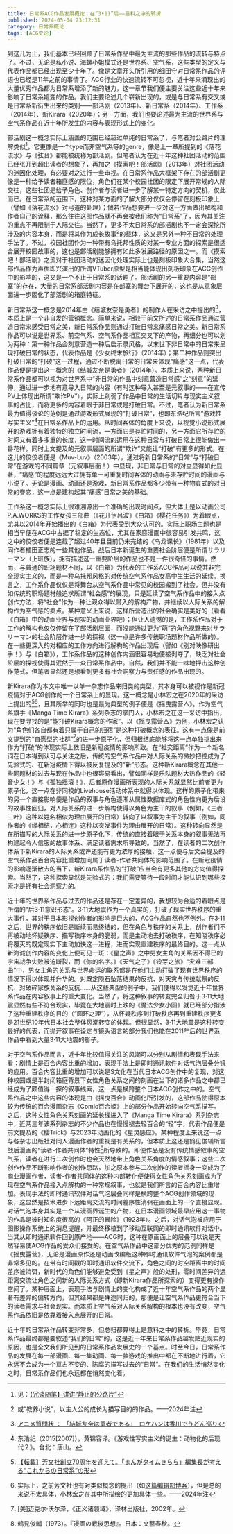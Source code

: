 ```yaml
---
title: 日常系ACG作品发展概论：在“3•11”后——意料之中的转折
published: 2024-05-04 23:12:31
category: 日常系概论
tags: [ACG史论]
---
```


到这儿为止，我们基本已经回顾了日常系作品中最为主流的那些作品的流转与特点了。不过，无论是私小说、海螺小姐模式还是世界系、空气系，这些类型的定义与代表作品都已经出现至少十年了。像是文章开头所引用的细田守对日常系作品的评语也已经是11年之前的事情了。ACG行业的快速流转不可忽视，近十年来涌现出的大量优秀作品都为日常系增添了新的魅力，这一章节我们便主要关注这些近十年来影响了日常系嬗变的作品。我们主要论述几个崭新出现的，或是与日常系有交叉或是日常系新衍生出来的类别——部活剧（2013年）、新日常系（2014年）、工作系（2014年）、新Kirara（2020年）；另一方面，我们也要论述最为主流的世界系与空气系作品在近十年所发生的内容与表现形式上的变化。

部活剧这一概念实际上涵盖的范围已经超过单纯的日常系了，与笔者对公路片的理解类似[^1]，它更像是一个type而非空气系等的genre，像是上一章所提到的《落花流水》与《弦音》都能被统称为部活剧。但笔者认为在近十年这种社团活动的范围已经张开到超出读者的想象了，再加之《摸索吧！部活剧》（2013年）对社团活动的迷因化处理，有必要对之进行一些审视。在日常系作品大框架下存在的部活剧更像是一种给予读者箱庭感的限位，角色们在某个校园社团的限定下展开常规的人际交往，这些社团是给予角色、创作者与读者进一步了解某一特定方向的契机，仅此而已。在日常系的范围下，这种对某方面的了解大部分仅仅会停留在刻板印象上（譬如《落花流水》对弓道的处理）；倘若作品想要进一步对这一方面做出解构和作者自己的诠释，那么往往这部作品就不再会被我们称为“日常系”了，因为其关注的重点不再限制于人际交往。当然了，更多不太日常系的部活剧也不一定会深挖所涉及的内容本身，而是将其作为成长故事[^2]的载体，这又是另外一种不日常的处理手法了。不过，校园社团作为一种带有乌托邦性质的对某一专业方面的探索是很适合展开校园故事的，这也是部活剧能够拥有如此多发展路径的原因之一。而《摸索吧！部活剧》之流对于社团活动的迷因化处理实际上也是刻板印象大合集，当然这部作品作为声优即兴演出的所谓VTuber原型是相当能体现出刻板印象在ACG创作中的影响的，这又是一个不止于日常系的话题了。部活剧的另一重要内容是“部室”的存在，大量的日常系部活剧内容是在部室的舞台下展开的，这也是从意象层面进一步固化了部活剧的箱庭特征。

新日常系这一概念是2014年由《结城友奈是勇者》的制作人在采访之中提出的[^3]，本质上是一个非自发的营销概念。简单来说，相较于前文所述的日常系作品通过营造日常来感受日常之美，新日常系作品则通过打破日常来痛感日常之美。新日常系作品可以说是世界系、前空气系、空气系作品相互交叉下的产物，再细分也可以划为两种：第一种作品会刻意营造一种后启示录风格，以末世下非日常中的日常来呈现打破日常的状态，代表作品是《少女终末旅行》（2014年）；第二种作品则突出打破日常的“打破”这一过程，通过不断脱离日常的日常来体现“痛感”这一点，代表作品便是提出这一概念的《结城友奈是勇者》（2014年）。本质上来说，两种新日常系作品都可以视为对世界系中“非日常的作品中刻意营造日常感”之“刻意”的延伸，通过进一步地有意导入日常的内容（有时这种导入甚至是元叙事的——在宣传PV上体现出所谓“欺诈PV”），实际上削弱了作品中日常的生活切片与现实主义叙事的占比，而将更多的内容着眼于非日常或是打破日常。不过，笔者认为新日常系最为值得谈论的范例是通过游戏形式展现的“打破日常”，也即东浩纪所言“游戏性写实主义”[^4]在日常系作品上的运用。从时间客体的角度上来说，以视觉小说形式展开的游戏拥有着独特的独立时间流，一方面它是存贮时间的，另一方面它所存贮的时间又有着多多重的长度，这一时间流的运用在这种日常与打破日常上很能做出一番花样，同时上文提及的元叙事层面的所谓“欺诈”又能让“打破”有更多的形式。在这儿的佼佼者便是《Muv-Luv》（2003年），通过将新日常系的“日常”与“打破日常”在游戏的不同篇章（元叙事层面！）中显现，非日常与日常的对立显得如此显著，“痛感”的程度远远大过拥有单一可重复时间客体的动画与未存贮时间的漫画与小说了。无论是漫画、动画还是游戏，新日常系作品都多少带有一种物哀式的对日常的眷恋，这一点是建构起其“痛感”日常之美的基础。

工作系这一概念实际上很难溯源出一个准确的出现时间点，但大体上是以动画公司P.A.WORKS的工作女孩三部曲（《花开伊吕波》《白箱》《樱花任务》）为着眼点，尤其以2014年开始播出的《白箱》为代表受到大众认可的。实际上职场主题也是相当早便在ACG中占据了稳定的生态位，尤其在家庭漫画中很容易引发共鸣，这之中的佼佼者便是连载了超过40年且目前仍未完结的《乌龙课长》（1981年）以及同作者植田正志的一些其他作品。战后日本新诞生的重要社会阶层便是所谓サラリーマン（上班族），拥有描述这一重要阶层的作品也不是一件很奇怪的事情。然而，与普通的职场题材不同，以《白箱》为代表的工作系ACG作品可以说并非完全现实主义的，而是一种乌托邦风格的对传统空气系作品女高中生生活的延续。换言之，工作系作品仅仅是将舞台从空气系作品中常见的校园搬到了社会，但并没有如传统的职场题材般追求所谓“社会感”的展现，只是延续了空气系作品中的接入点创作方法，将“社会”作为一种让观众得以带入的解构产物，并继续以人际关系的解构作为空气感的卖点。某种意义上来说，这样所营造出的社会确实是美好的（看看《白箱》中的动画业界与现实的动画业界吧）；但让人遗憾的是，工作系作品对于工作的解构也仅仅停留在了部活剧层面，而没能通过更为“萌”的角色视野来对サラリーマン的社会阶层作进一步的探视（这一点是许多传统职场题材作品所做的）。在一些更深入的对相应的工作方向进行解构的作品出现后（譬如《别对映像研出手！》与《白箱》），工作系作品的这种创作内涵很容易地便被剥夺了，缺乏对社会阶层的探视使得其泯然于一众日常系作品中。自然，我们并不能一味地抨击这种创作范式，但笔者显然还是想看到更多有社会洞察力与责任感的作品出现的。

新Kirara作为本文中唯一以单一杂志作品来归类的类型，其本身可以被视作是新冠疫情对于ACG创作的一个日常系上的显现。这一概念是小林宏之在2020年的采访上提出的[^5][^6]，且其所举的同时也是最为典型的例子便是《摇曳露营△》。作为空气系旗手《Manga Time Kirara》系列杂志的掌门人，小林宏之在这一采访中指出，现在要寻找的是“能打破Kirara概念的作家”。以《摇曳露营△》为例，小林宏之认为“角色们各自都有着只属于自己的归宿”是这种打破概念的表征。这有一点像是前文提到的“自愿型的社群”[^7]的进一步原子化，但归根结底能够将这一点单独挑出来作为“打破”的体现实际上依旧是新冠疫情的影响所致。在“社交距离”作为一个新名词在日本得到认可与关注之后，传统的空气系作品中对人际关系的微妙把控成为了先验式的、在新冠疫情下得以被反复提及的“新”形态。这种新Kirara概念在其他一些同题材的过去与现在作品中也很容易看出，譬如同样是乐队题材大热作品的《轻音少女！》与《孤独摇滚！》，后者原作漫画所表现的人际关系就显然比前者更为原子化，这一点在非同校的Livehouse活动体系中就得以体现。这样的原子化带来的另一个直接影响便是作品的叙事与角色逐渐从属性数据库式的角色性向更为后设的故事性回归，对人际关系的进一步解构使得以角色为主干的叙事（例如，《三者三叶》这种以姓名相似为理由展开的日常）转向了以叙事为主干的叙事（例如，同作者的《缘相结，心相连》这种以突发事件为理由展开的日常）。这种转向显然是在所描写的人际关系的进一步原子化下，传统的直接着眼于关系本身的叙事无法再构建起令人信服的故事体系、满足读者需求所导致的。当然了，在读者的二次创作体系下新Kirara的人际关系或许还能有更为浓厚的接触，这一点便与后文会提及的空气系作品百合内容比重增加同属于读者-作者共同体的影响范围了。在新冠疫情的影响逐渐散去的当下，新Kirara系作品的“打破”应当会有更多其他的方向值得探索。当然了，这种探索显然是先验式的：我们需要等待一段时间才能认识到哪些探索才是拥有社会洞察力的。

近十年的世界系作品与过去的作品还是存在一定差异的，我想较为合适的着眼点是所谓的“后3·11意识形态”。3·11大地震作为一个真实的，打破了现实世界秩序的重大事件，其对于日本影视创作者的影响是巨大的，ACG作品自然也不例外。在3·11之后，世界的秩序依旧是断续而易终结的，但在角色与秩序的关系上，创作者们不再被动地怀疑秩序、描写秩序本身的脆弱，而是主动地去打破秩序，在知晓秩序必将覆灭的既定现实下主动加快这一进程，进而实现重建秩序的最终目的。这一点从新海诚创作内容的变化上便可见一斑：《星之声》之中男女主角的关系因不得已的宇宙战争失败被迫断裂，而《你的名字。》《天气之子》《铃芽之旅》“灾难三部曲”中，男女主角的关系与世界命运的联系都是在他们主动打破了现有世界秩序的情况下得以体现并升华的。对既定陨石坠落结果的反抗、对天灾与传统献祭的反抗、对破碎家族关系的反抗……从这些典型的例子中，我们便得以发觉近十年世界系作品在内容叙事上的重大变化。当然了，将这种叙事的转变完全归咎于3·11大地震显然有些不符合现实，毕竟在大地震时上映的《魔法少女小圆》就已经部分指涉了这种重建秩序的目的（“圆环之理”），从怀疑秩序到打破秩序再到重建秩序更多是21世纪10年代日本社会整体风潮转变的体现。但很显然，3·11大地震是这种转变最好的代表，而抛开叙事在设定与镜头语言的部分我们也能在2011年后的世界系作品中看到大量3·11大地震的影子。

对于空气系作品而言，近十年比较值得关注的风潮可以分别从剧情和表现手法来看：剧情上是百合内容比重的增加，表现手法上是即时通讯软件对话气泡层叠分镜的应用。百合内容比重的增加可以说是S文化在当代日本ACG创作中的复现，对这种校园或是半封闭箱庭背景下女性角色关系之间的刻画在当下的诸多作品之中都已经成为了颇值得一探的叙事线索，这一点是横跨整个日本ACG创作之中的。空气系作品之中这些内容的体现是由《摇曳百合》动画化所引发的，这部作品使得原本较为传统的百合漫画杂志《Comic百合姬》上的部分作品开始转向空气系描写。之后，这种女性角色关系刻画的延长线进入了《Manga Time Kirara》系列杂志中，近两三年该系列杂志的不少作品也在慢慢褪去轻百合的“轻”字，代表作品便是前文提及的《樱Trick》与2023年动画化的《星灵感应》。某种程度上来说这一点与各杂志出版社对同人漫画作者的重视是有关系的，但本质上这还是鹤见俊辅所言战后漫画的“读者-作者共同体”特性[^8]所导致的。即便作品是没有传统情感叙事的空气系，读者在进行二次创作时也会天然地带上角色关系角度的情感叙事；这些二次创作作品不断影响作者的创作思路，加之原本参与二次创作的读者摇身一变成为了商业漫画作者，读者-作者共同体的这种内部转化便使得女性角色关系刻画成为了现在空气系作品接入点解构的一种常规叙事，也就是我们所言的百合内容比重增加。表现手法的即时通讯软件对话气泡层叠同样是横跨整个ACG创作领域的现象，这显然是技术进步下远距离交流的时间差序性消弭在画面上的一个直接显现。对话气泡本身其实是一个从漫画界诞生的产物，在日本漫画领域最早应用这一事物的作品是彼时知名度很高的《阿正的冒险》（1923年）。之后，对话气泡被应用于图形操作系统上的消息提醒，并最终移植到了移动互联网的即时通讯软件对话中。当其从即时通讯软件回到原产地——ACG时，这种在原画面上的层叠可以说是天然容易使ACG作品的受众们接受的。在空气系作品中这部分优秀的范例同样是《摇曳露营》，无论是漫画原作还是动画改编版这种即时通讯软件气泡的案例都是非常多见的。在带有时间戳的即时通讯软件交流下，角色之间的时空距离中的时间差序被消弭，新时代的角色们能够避免受到《星之声》般的处刑，零时间差异的远距离交流让角色之间新的人际关系方式（即新Kirara作品所探索的）变得更有操作空间了。某种层面上，表现手法与剧情上的变化构成了近十年空气系作品的两个显著有差异的偏转方向，但其结果都是殊途同归的，那便是让空气系作品更符合当下的读者需求与社会现实。而本质上空气系对人际关系解构的根本也没有改变，空气系作品依旧是依靠着接入点展开的日常。

近十年的日常系作品转变非常多，但总归都算得上是意料之中的转折。毕竟，日常系作品最终都是要叙述“我们的日常”的，这是近十年来日常系作品越发贴近现实的原因，也是全文我们所见到的日常系作品发展史的一个基点。时至今日，日常系作品的发展在每一部漫画、每一集动画、每一款游戏的推出中都在不断地进行着，它永远不会成为一个亘古不变的、陈腐的描写过去的“日常”。在我们的生活悄然变化之时，日常系作品们也永远都在悄然变化着。

[^1]: 见：[【冗谈随笔】讲讲“静止的公路片”](https://www.bilibili.com/read/cv23390923)
[^2]: 或“教养小说”，以主人公的成长为描写目的的作品。——2024年注
[^3]: [アニメ質問状 ： 「結城友奈は勇者である」　ロケハンは香川でうどん巡り](https://mantan-web.jp/2014/12/20/20141219dog00m200037000c.html)
[^4]: 东浩纪（2015[2007]），黄锦容译。《游戏性写实主义的诞生：动物化的后现代２》。台北：唐山。
[^5]: [【転載】芳文社創立70周年を迎えて。「まんがタイムきらら」編集長が考える“これからの日常系”の形](https://www.mashiro-writer.com/interview-houbunsha70th)
[^6]: 实际上，之前芳文社也有对类似概念的提出（如[这篇编辑部博客](https://akibablog.blog.jp/archives/51343173.html)），但是总的来说不太具体，小林宏之在其中所描绘的更加具体一些。——2024年注
[^7]: [美]迈克尔·沃尔泽，《正义诸领域》，译林出版社，2002年。
[^8]: 鶴見俊輔（1973）。『漫画の戦後思想』。日本：文藝春秋。